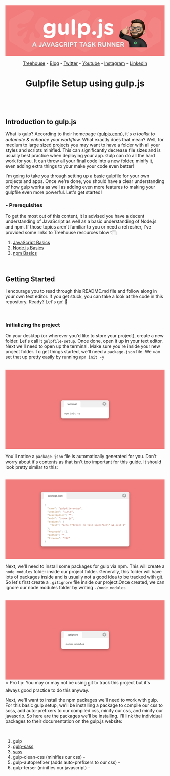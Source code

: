 <img align="center" src="./assets/01-header.png">

<br>

<div align="center">

[Treehouse](https://teamtreehouse.com) - [Blog](https://teamtreehouse.com/blog) - [Twitter](https://twitter.com/treehouse) - [Youtube](https://www.youtube.com/gotreehouse) - [Instagram](https://www.instagram.com/teamtreehouse/) - [Linkedin](https://www.linkedin.com/school/treehouse-island-inc-/)

</div>

# <p align="center">Gulpfile Setup using gulp.js</p>

<br><br>

## **Introduction to gulp.js**

What is gulp? According to their homepage ([gulpjs.com](https://www.gulpjs.com)), it's _a toolkit to automate & enhance your workflow._ What exactly does that mean? Well, for medium to large sized projects you may want to have a folder with all your styles and scripts minified. This can significantly decrease file sizes and is usually best practice when deploying your app. Gulp can do all the hard work for you. It can throw all your final code into a new folder, minify it, even adding extra things to your make your code even better!

I'm going to take you through setting up a basic gulpfile for your own projects and apps. Once we're done, you should have a clear understanding of how gulp works as well as adding even more features to making your gulpfile even more powerful. Let's get started!

### - Prerequisites

To get the most out of this content, it is advised you have a decent understanding of JavaScript as well as a basic understanding of Node.js and npm. If those topics aren't familiar to you or need a refresher, I've provided some links to Treehouse resources blow 👇🏼

1. [JavaScript Basics](https://teamtreehouse.com/library/javascript-basics)
2. [Node.js Basics](https://teamtreehouse.com/library/nodejs-basics-3)
3. [npm Basics](https://teamtreehouse.com/library/npm-basics-2)

<br>

## Getting Started

I encourage you to read through this README.md file and follow along in your own text editor. If you get stuck, you can take a look at the code in this repository. Ready? Let's go! 🚀

<br>

### Initializing the project

On your desktop (or wherever you'd like to store your project), create a new folder. Let's call it `gulpfile-setup`. Once done, open it up in your text editor. Next we'll need to open up the terminal. Make sure you're inside your new project folder. To get things started, we'll need a `package.json` file. We can set that up pretty easily by running `npm init -y`

<br> 
<img align="center" src="./assets/02-npm-init.png">

<br>

You'll notice a `package.json` file is automatically generated for you. Don't worry about it's contents as that isn't too important for this guide. It should look pretty similar to this:

<br>
<img align="center" src="./assets/03-package.png">

<br>

Next, we'll need to install some packages for gulp via npm. This will create a `node_modules` folder inside our project folder. Generally, this folder will have lots of packages inside and is usually not a good idea to be tracked with git. So let's first create a `.gitignore` file inside our project.Once created, we can ignore our node modules folder by writing `./node_modules`

<br>
<img align="center" src="./assets/04-node-modules.png">
⭐ Pro tip: You may or may not be using git to track this project but it's always good practice to do this anyway.

<br>

Next, we'll want to install the npm packages we'll need to work with gulp. For this basic gulp setup, we'll be installing a package to compile our css to scss, add auto-prefixers to our compiled css, minify our css, and minify our javascrip. So here are the packages we'll be installing. I'll link the individual packages to their documentation on the gulp.js website:

<br>

1. gulp
2. [gulp-sass](https://www.npmjs.com/package/gulp-sass)
3. [sass](https://www.npmjs.com/package/sass)
4. gulp-clean-css (minifies our css) -
5. gulp-autoprefixer (adds auto-prefixers to our css) -
6. gulp-terser (minifies our javascript) -
